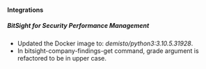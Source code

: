 
#### Integrations
##### BitSight for Security Performance Management
- Updated the Docker image to: *demisto/python3:3.10.5.31928*.
- In bitsight-company-findings-get command, grade argument is refactored to be in upper case.

